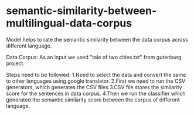 # semantic-similarity-between-multilingual-data-corpus
Model helps to rate the semantic similarity between the data corpus across different language.

Data Corpus: As an input we used "tale of two cities.txt" from gutenburg project.

Steps need to be followed:
   1.Need to select the data and convert the same to other languages using google translator.
   2.First we need to run the CSV generators, which generates the CSV files
   3.CSV file stores the similarity score for the sentences in data corpus.
   4.Then we run the classifier which generated the semantic similarity score between the corpus of different language.
